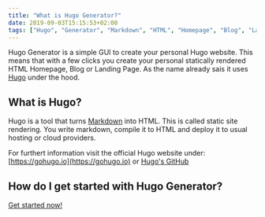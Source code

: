 ```yaml
---
title: "What is Hugo Generator?"
date: 2019-09-03T15:15:53+02:00
tags: ["Hugo", "Generator", "Markdown", "HTML", "Homepage", "Blog", "Landing Page", "static", "site", "GUI"]
---
```


Hugo Generator is a simple GUI to create your personal Hugo website. This means that with a few clicks you create your personal statically rendered HTML Homepage, Blog or Landing Page. As the name already sais it uses [Hugo](https://gohugo.io) under the hood.

## What is Hugo?

Hugo is a tool that turns [Markdown](https://guides.github.com/features/mastering-markdown/) into HTML. This is called static site rendering. You write markdown, compile it to HTML and deploy it to usual hosting or cloud providers.

For furthert information visit the official Hugo website under: [https://gohugo.io](https://gohugo.io) or [Hugo's GitHub](https://github.com/gohugoio)


## How do I get started with Hugo Generator?

[Get started now!](https://gen.hugo-generator.com)

